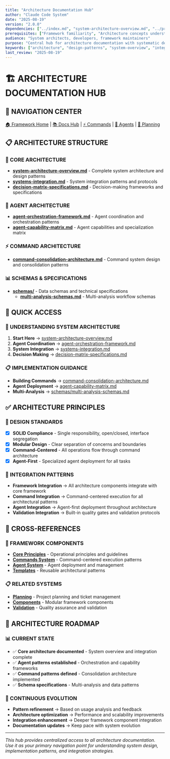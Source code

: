 ```yaml
---
title: "Architecture Documentation Hub"
author: "Claude Code System"
date: "2025-08-19"
version: "2.0.0"
dependencies: ["../index.md", "system-architecture-overview.md", "../principles/"]
prerequisites: ["Framework familiarity", "Architecture concepts understanding"]
audience: "System architects, developers, framework maintainers"
purpose: "Central hub for architecture documentation with systematic design patterns and integration guidance"
keywords: ["architecture", "design-patterns", "system-overview", "integration", "frameworks"]
last_review: "2025-08-19"
---
```


# 🏗️ ARCHITECTURE DOCUMENTATION HUB

## 🎯 NAVIGATION CENTER

[🏠 Framework Home](../../CLAUDE.md) | [📚 Docs Hub](../index.md) | [⚡ Commands](../../commands/index.md) | [🤖 Agents](../../agents/) | [🎫 Planning](../planning/)

## 📋 ARCHITECTURE STRUCTURE

### 🔧 CORE ARCHITECTURE
- **[system-architecture-overview.md](system-architecture-overview.md)** - Complete system architecture and design patterns
- **[systems-integration.md](systems-integration.md)** - System integration patterns and protocols
- **[decision-matrix-specifications.md](decision-matrix-specifications.md)** - Decision-making frameworks and specifications

### 🤖 AGENT ARCHITECTURE
- **[agent-orchestration-framework.md](agent-orchestration-framework.md)** - Agent coordination and orchestration patterns
- **[agent-capability-matrix.md](agent-capability-matrix.md)** - Agent capabilities and specialization matrix

### ⚡ COMMAND ARCHITECTURE
- **[command-consolidation-architecture.md](command-consolidation-architecture.md)** - Command system design and consolidation patterns

### 📊 SCHEMAS & SPECIFICATIONS
- **[schemas/](schemas/)** - Data schemas and technical specifications
  - **[multi-analysis-schemas.md](schemas/multi-analysis-schemas.md)** - Multi-analysis workflow schemas

## 🎯 QUICK ACCESS

### 🚀 UNDERSTANDING SYSTEM ARCHITECTURE
1. **Start Here** → [system-architecture-overview.md](system-architecture-overview.md)
2. **Agent Coordination** → [agent-orchestration-framework.md](agent-orchestration-framework.md)
3. **System Integration** → [systems-integration.md](systems-integration.md)
4. **Decision Making** → [decision-matrix-specifications.md](decision-matrix-specifications.md)

### 📋 IMPLEMENTATION GUIDANCE
- **Building Commands** → [command-consolidation-architecture.md](command-consolidation-architecture.md)
- **Agent Deployment** → [agent-capability-matrix.md](agent-capability-matrix.md)
- **Multi-Analysis** → [schemas/multi-analysis-schemas.md](schemas/multi-analysis-schemas.md)

## ✅ ARCHITECTURE PRINCIPLES

### 🎯 DESIGN STANDARDS
- [x] **SOLID Compliance** - Single responsibility, open/closed, interface segregation
- [x] **Modular Design** - Clear separation of concerns and boundaries
- [x] **Command-Centered** - All operations flow through command architecture
- [x] **Agent-First** - Specialized agent deployment for all tasks

### 🔄 INTEGRATION PATTERNS
- **Framework Integration** → All architecture components integrate with core framework
- **Command Integration** → Command-centered execution for all architectural patterns
- **Agent Integration** → Agent-first deployment throughout architecture
- **Validation Integration** → Built-in quality gates and validation protocols

## 🔗 CROSS-REFERENCES

### 🎯 FRAMEWORK COMPONENTS
- **[Core Principles](../principles/)** - Operational principles and guidelines
- **[Commands System](../../commands/index.md)** - Command-centered execution patterns
- **[Agent System](../agents/)** - Agent deployment and management
- **[Templates](../templates/)** - Reusable architectural patterns

### 📋 RELATED SYSTEMS
- **[Planning](../planning/)** - Project planning and ticket management
- **[Components](../components/)** - Modular framework components
- **[Validation](../principles/validation.md)** - Quality assurance and validation

## 🎯 ARCHITECTURE ROADMAP

### 📊 CURRENT STATE
- ✅ **Core architecture documented** - System overview and integration complete
- ✅ **Agent patterns established** - Orchestration and capability frameworks
- ✅ **Command patterns defined** - Consolidation architecture implemented
- ✅ **Schema specifications** - Multi-analysis and data patterns

### 🚀 CONTINUOUS EVOLUTION
- **Pattern refinement** → Based on usage analysis and feedback
- **Architecture optimization** → Performance and scalability improvements
- **Integration enhancement** → Deeper framework component integration
- **Documentation updates** → Keep pace with system evolution

---

*This hub provides centralized access to all architecture documentation. Use it as your primary navigation point for understanding system design, implementation patterns, and integration strategies.*